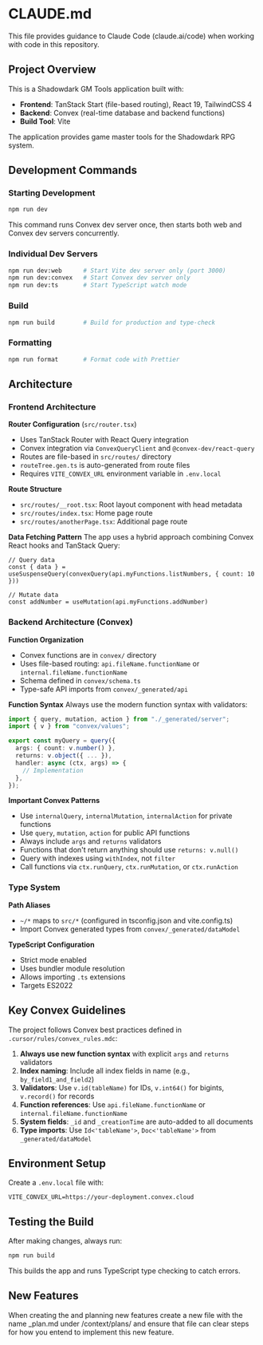 # CLAUDE.md

This file provides guidance to Claude Code (claude.ai/code) when working with code in this repository.

## Project Overview

This is a Shadowdark GM Tools application built with:
- **Frontend**: TanStack Start (file-based routing), React 19, TailwindCSS 4
- **Backend**: Convex (real-time database and backend functions)
- **Build Tool**: Vite

The application provides game master tools for the Shadowdark RPG system.

## Development Commands

### Starting Development
```bash
npm run dev
```
This command runs Convex dev server once, then starts both web and Convex dev servers concurrently.

### Individual Dev Servers
```bash
npm run dev:web      # Start Vite dev server only (port 3000)
npm run dev:convex   # Start Convex dev server only
npm run dev:ts       # Start TypeScript watch mode
```

### Build
```bash
npm run build        # Build for production and type-check
```

### Formatting
```bash
npm run format       # Format code with Prettier
```

## Architecture

### Frontend Architecture

**Router Configuration** (`src/router.tsx`)
- Uses TanStack Router with React Query integration
- Convex integration via `ConvexQueryClient` and `@convex-dev/react-query`
- Routes are file-based in `src/routes/` directory
- `routeTree.gen.ts` is auto-generated from route files
- Requires `VITE_CONVEX_URL` environment variable in `.env.local`

**Route Structure**
- `src/routes/__root.tsx`: Root layout component with head metadata
- `src/routes/index.tsx`: Home page route
- `src/routes/anotherPage.tsx`: Additional page route

**Data Fetching Pattern**
The app uses a hybrid approach combining Convex React hooks and TanStack Query:
```tsx
// Query data
const { data } = useSuspenseQuery(convexQuery(api.myFunctions.listNumbers, { count: 10 }))

// Mutate data
const addNumber = useMutation(api.myFunctions.addNumber)
```

### Backend Architecture (Convex)

**Function Organization**
- Convex functions are in `convex/` directory
- Uses file-based routing: `api.fileName.functionName` or `internal.fileName.functionName`
- Schema defined in `convex/schema.ts`
- Type-safe API imports from `convex/_generated/api`

**Function Syntax**
Always use the modern function syntax with validators:
```typescript
import { query, mutation, action } from "./_generated/server";
import { v } from "convex/values";

export const myQuery = query({
  args: { count: v.number() },
  returns: v.object({ ... }),
  handler: async (ctx, args) => {
    // Implementation
  },
});
```

**Important Convex Patterns**
- Use `internalQuery`, `internalMutation`, `internalAction` for private functions
- Use `query`, `mutation`, `action` for public API functions
- Always include `args` and `returns` validators
- Functions that don't return anything should use `returns: v.null()`
- Query with indexes using `withIndex`, not `filter`
- Call functions via `ctx.runQuery`, `ctx.runMutation`, or `ctx.runAction`

### Type System

**Path Aliases**
- `~/*` maps to `src/*` (configured in tsconfig.json and vite.config.ts)
- Import Convex generated types from `convex/_generated/dataModel`

**TypeScript Configuration**
- Strict mode enabled
- Uses bundler module resolution
- Allows importing `.ts` extensions
- Targets ES2022

## Key Convex Guidelines

The project follows Convex best practices defined in `.cursor/rules/convex_rules.mdc`:

1. **Always use new function syntax** with explicit `args` and `returns` validators
2. **Index naming**: Include all index fields in name (e.g., `by_field1_and_field2`)
3. **Validators**: Use `v.id(tableName)` for IDs, `v.int64()` for bigints, `v.record()` for records
4. **Function references**: Use `api.fileName.functionName` or `internal.fileName.functionName`
5. **System fields**: `_id` and `_creationTime` are auto-added to all documents
6. **Type imports**: Use `Id<'tableName'>`, `Doc<'tableName'>` from `_generated/dataModel`

## Environment Setup

Create a `.env.local` file with:
```
VITE_CONVEX_URL=https://your-deployment.convex.cloud
```

## Testing the Build

After making changes, always run:
```bash
npm run build
```
This builds the app and runs TypeScript type checking to catch errors.


## New Features
When creating the and planning new features create a new file with the name <featre>_plan.md under /context/plans/ and ensure that file can clear steps for how you entend to implement this new feature. 
